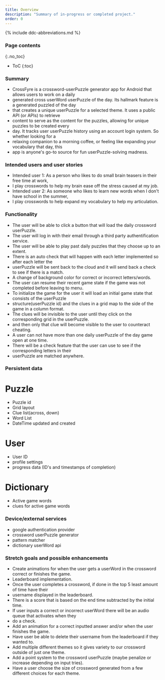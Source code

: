 ```yaml
---
title: Overview
description: "Summary of in-progress or completed project."
order: 0
---
```


{% include ddc-abbreviations.md %}

### Page contents
{:.no_toc}

- ToC
  {:toc}

### Summary

* CrossFyre is a crossword-userPuzzle generator app for Android that allows users to work on a daily
* generated cross userWord userPuzzle of the day. Its hallmark feature is a generated puzzled of the day 
* that creates a unique userPuzzle for a selected theme. It uses a public API (or APIs) to retrieve 
* content to serve as the content for the puzzles, allowing for unique puzzles to be created every 
* day. It tracks user userPuzzle history using an account login system. So whether looking for a 
* relaxing companion to a morning coffee, or feeling like expanding your vocabulary that day, this 
* app is anyone's go-to source for fun userPuzzle-solving madness.


### Intended users and user stories

* Intended user 1: As a person who likes to do small brain teasers in their free time at work,
* I play crosswords to help my brain ease off the stress caused at my job.
* Intended user 2: As someone who likes to learn new words when I don't have school in the summer,
* I play crosswords to help expand my vocabulary to help my articulation.


### Functionality

* The user will be able to click a button that will load the daily crossword userPuzzle.
* The user will log in with their email through a third party authentification service.
* The user will be able to play past daily puzzles that they choose up to an extent.
* There is an auto check that will happen with each letter implemented so after each letter the
* userPuzzle will be sent back to the cloud and it will send back a check to see if there is a match.
* A change of background color for correct or incorrect letters/words.
* The user can resume their recent game state if the game was not completed before leaving to menu.
* To initialize the game for the user it will load an initial game state that consists of the userPuzzle
* structure(userPuzzle id) and the clues in a grid map to the side of the game in a column format.
* The clues will be invisible to the user until they click on the corresponding grid in the userPuzzle.
* and then only that clue will become visible to the user to counteract cheating.
* A user can not have more than one daily userPuzzle of the day game open at one time.
* There will be a check feature that the user can use to see if the corresponding letters in their
* userPuzzle are matched anywhere.



### Persistent data

# Puzzle
* Puzzle id
* Grid layout
* Clue list(across, down)
* Word List
* DateTime updated and created

# User
* User ID
* profile settings
* progress data (ID's and timestamps of completion)

# Dictionary
* Active game words
* clues for active game words


### Device/external services

* google authentication provider
* crossword userPuzzle generator
* pattern matcher
* dictionary userWord api


### Stretch goals and possible enhancements

* Create animations for when the user gets a userWord in the crossword correct or finishes the game.
* Leaderboard implementation.
* Once the user completes a crossword, if done in the top 5 least amount of time have their
* username displayed in the leaderboard.
* There is a score that is based on the end time subtracted by the initial time.
* If user inputs a correct or incorrect userWord there will be an audio queue that activates when they
* do a check.
* Add an animation for a correct inputted answer and/or when the user finishes the game.
* Have user be able to delete their username from the leaderboard if they wanted to.
* Add multiple different themes so it gives variety to our crossword outside of just one theme.
* Add a point system to the crossword userPuzzle (maybe penalize or increase depending on input tries).
* Have a user choose the size of crossword generated from a few different choices for each theme.

